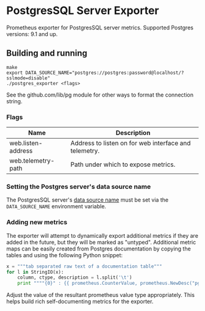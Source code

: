 # PostgresSQL Server Exporter

Prometheus exporter for PostgresSQL server metrics.
Supported Postgres versions: 9.1 and up.

## Building and running

    make
    export DATA_SOURCE_NAME="postgres://postgres:password@localhost/?sslmode=disable"
    ./postgres_exporter <flags>

See the github.com/lib/pg module for other ways to format the connection string.

### Flags

Name               | Description
-------------------|------------
web.listen-address | Address to listen on for web interface and telemetry.
web.telemetry-path | Path under which to expose metrics.

### Setting the Postgres server's data source name

The PostgresSQL server's [data source name](http://en.wikipedia.org/wiki/Data_source_name)
must be set via the `DATA_SOURCE_NAME` environment variable.

### Adding new metrics

The exporter will attempt to dynamically export additional metrics if they are added in the
future, but they will be marked as "untyped". Additional metric maps can be easily created
from Postgres documentation by copying the tables and using the following Python snippet:

```python
x = """tab separated raw text of a documentation table"""
for l in StringIO(x):
    column, ctype, description = l.split('\t')
    print """"{0}" : {{ prometheus.CounterValue, prometheus.NewDesc("pg_stat_database_{0}", "{2}", nil, nil) }}, """.format(column.strip(), ctype, description.strip())
```
Adjust the value of the resultant prometheus value type appropriately. This helps build
rich self-documenting metrics for the exporter.
